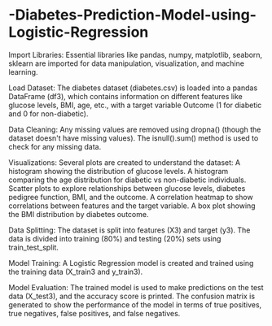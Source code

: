 # -Diabetes-Prediction-Model-using-Logistic-Regression

Import Libraries:
Essential libraries like pandas, numpy, matplotlib, seaborn, sklearn are imported for data manipulation, visualization, and machine learning.

Load Dataset:
The diabetes dataset (diabetes.csv) is loaded into a pandas DataFrame (df3), which contains information on different features like glucose levels, BMI, age, etc., with a target variable Outcome (1 for diabetic and 0 for non-diabetic).

Data Cleaning:
Any missing values are removed using dropna() (though the dataset doesn't have missing values).
The isnull().sum() method is used to check for any missing data.

Visualizations:
Several plots are created to understand the dataset:
A histogram showing the distribution of glucose levels.
A histogram comparing the age distribution for diabetic vs non-diabetic individuals.
Scatter plots to explore relationships between glucose levels, diabetes pedigree function, BMI, and the outcome.
A correlation heatmap to show correlations between features and the target variable.
A box plot showing the BMI distribution by diabetes outcome.

Data Splitting:
The dataset is split into features (X3) and target (y3).
The data is divided into training (80%) and testing (20%) sets using train_test_split.

Model Training:
A Logistic Regression model is created and trained using the training data (X_train3 and y_train3).

Model Evaluation:
The trained model is used to make predictions on the test data (X_test3), and the accuracy score is printed.
The confusion matrix is generated to show the performance of the model in terms of true positives, true negatives, false positives, and false negatives.
